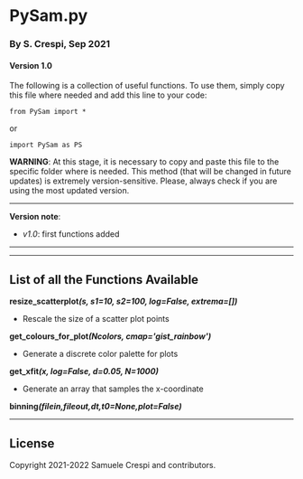 
# PySam.py
### By S. Crespi, Sep 2021
#### Version 1.0

The following is a collection of useful functions.
To use them, simply copy this file where needed and add this line to your code:

```
from PySam import *
```

or 

```
import PySam as PS
```

**WARNING**: 
At this stage, it is necessary to copy and paste this file to the specific folder where is needed. This method (that will be changed in future updates) is extremely version-sensitive. Please, always check if you are using the most updated version.

------

**Version note**:
 - *v1.0*: first functions added

------
------

## List of all the Functions Available

**resize_scatterplot<i>(s, s1=10, s2=100, log=False, extrema=[])</i>**
 - Rescale the size of a scatter plot points
 
**get_colours_for_plot<i>(Ncolors, cmap='gist_rainbow')</i>**
 - Generate a discrete color palette for plots

**get_xfit<i>(x, log=False, d=0.05, N=1000)</i>**
 - Generate an array that samples the x-coordinate

**binning<i>(filein,fileout,dt,t0=None,plot=False)</i>**

------
## License

Copyright 2021-2022 Samuele Crespi and contributors.
